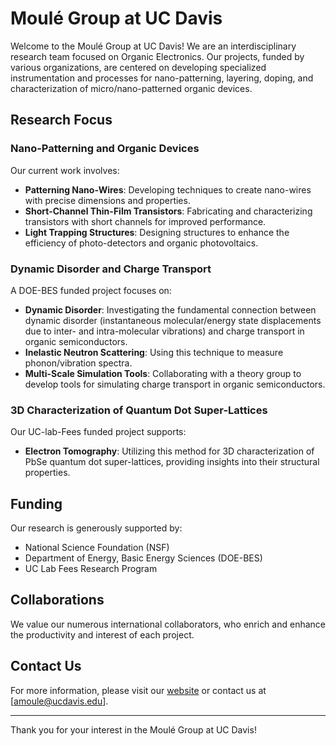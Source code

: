 # Moulé Group at UC Davis

Welcome to the Moulé Group at UC Davis! We are an interdisciplinary research team focused on Organic Electronics. Our projects, funded by various organizations, are centered on developing specialized instrumentation and processes for nano-patterning, layering, doping, and characterization of micro/nano-patterned organic devices.

## Research Focus

### Nano-Patterning and Organic Devices
Our current work involves:
- **Patterning Nano-Wires**: Developing techniques to create nano-wires with precise dimensions and properties.
- **Short-Channel Thin-Film Transistors**: Fabricating and characterizing transistors with short channels for improved performance.
- **Light Trapping Structures**: Designing structures to enhance the efficiency of photo-detectors and organic photovoltaics.

### Dynamic Disorder and Charge Transport
A DOE-BES funded project focuses on:
- **Dynamic Disorder**: Investigating the fundamental connection between dynamic disorder (instantaneous molecular/energy state displacements due to inter- and intra-molecular vibrations) and charge transport in organic semiconductors.
- **Inelastic Neutron Scattering**: Using this technique to measure phonon/vibration spectra.
- **Multi-Scale Simulation Tools**: Collaborating with a theory group to develop tools for simulating charge transport in organic semiconductors.

### 3D Characterization of Quantum Dot Super-Lattices
Our UC-lab-Fees funded project supports:
- **Electron Tomography**: Utilizing this method for 3D characterization of PbSe quantum dot super-lattices, providing insights into their structural properties.

## Funding
Our research is generously supported by:
- National Science Foundation (NSF)
- Department of Energy, Basic Energy Sciences (DOE-BES)
- UC Lab Fees Research Program

## Collaborations
We value our numerous international collaborators, who enrich and enhance the productivity and interest of each project.

## Contact Us
For more information, please visit our [website](https://moule.ech.ucdavis.edu/) or contact us at [amoule@ucdavis.edu].

---

Thank you for your interest in the Moulé Group at UC Davis!
